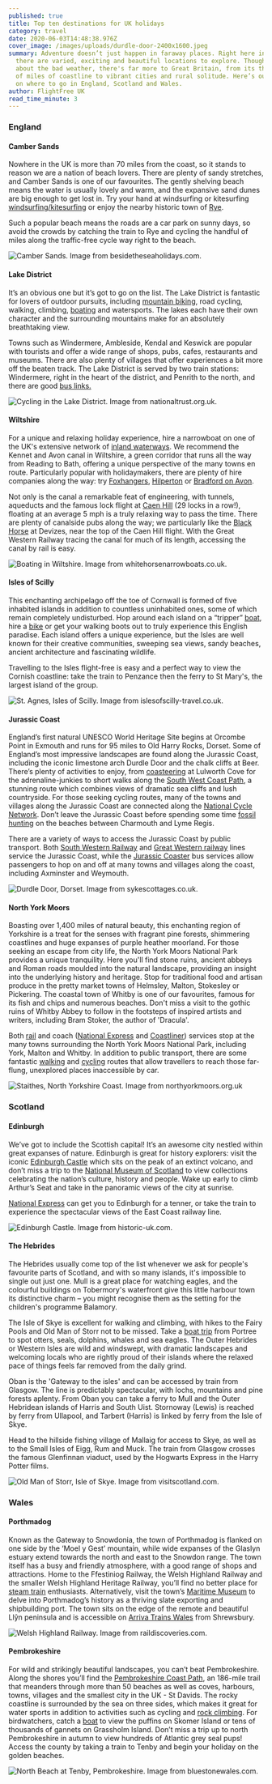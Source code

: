 ```yaml
---
published: true
title: Top ten destinations for UK holidays
category: travel
date: 2020-06-03T14:48:38.976Z
cover_image: /images/uploads/durdle-door-2400x1600.jpeg
summary: Adventure doesn’t just happen in faraway places. Right here in the UK,
  there are varied, exciting and beautiful locations to explore. Though we joke
  about the bad weather, there's far more to Great Britain, from its thousands
  of miles of coastline to vibrant cities and rural solitude. Here’s our advice
  on where to go in England, Scotland and Wales.
author: FlightFree UK
read_time_minute: 3
---
```

### England

#### Camber Sands

Nowhere in the UK is more than 70 miles from the coast, so it stands to reason we are a nation of beach lovers. There are plenty of sandy stretches, and Camber Sands is one of our favourites. The gently shelving beach means the water is usually lovely and warm, and the expansive sand dunes are big enough to get lost in. Try your hand at windsurfing or kitesurfing [windsurfing/kitesurfing](https://ryewatersports.co.uk/) or enjoy the nearby historic town of [Rye](https://www.timeout.com/rye/things-to-do/a-perfect-day-in-rye). 

Such a popular beach means the roads are a car park on sunny days, so avoid the crowds by catching the train to Rye and cycling the handful of miles along the traffic-free cycle way right to the beach.

![](/images/uploads/camber-sands-high-tide.jpg "Camber Sands. Image from besidetheseaholidays.com.")

#### Lake District

It’s an obvious one but it’s got to go on the list. The Lake District is fantastic for lovers of outdoor pursuits, including [mountain biking](https://www.pure-leisure.co.uk/10-best-mountain-biking-routes-lake-district/), road cycling, walking, climbing, [boating](https://www.lakedistrict.gov.uk/visiting/things-to-do/water) and watersports. The lakes each have their own character and the surrounding mountains make for an absolutely breathtaking view. 

Towns such as Windermere, Ambleside, Kendal and Keswick are popular with tourists and offer a wide range of shops, pubs, cafes, restaurants and museums. There are also plenty of villages that offer experiences a bit more off the beaten track. The Lake District is served by two train stations: Windermere, right in the heart of the district, and Penrith to the north, and there are good [bus links.](https://www.lakedistrict.gov.uk/visiting/plan-your-visit/getting-to-the-lake-district#buses)

![](/images/uploads/cycling.jpg "Cycling in the Lake District. Image from nationaltrust.org.uk.")

#### Wiltshire

For a unique and relaxing holiday experience, hire a narrowboat on one of the UK's extensive network of [inland waterways](https://canalrivertrust.org.uk/). We recommend the Kennet and Avon canal in Wiltshire, a green corridor that runs all the way from Reading to Bath, offering a unique perspective of the many towns en route. Particularly popular with holidaymakers, there are plenty of hire companies along the way: try [Foxhangers](https://www.foxhangers.co.uk/), [Hilperton](https://www.hilpertonmarina.com/) or [Bradford on Avon](http://www.wiltshire-narrowboats.co.uk/). 

Not only is the canal a remarkable feat of engineering, with tunnels, aqueducts and the famous lock flight at [Caen Hill](https://canalrivertrust.org.uk/places-to-visit/caen-hill-locks) (29 locks in a row!), floating at an average 5 mph is a truly relaxing way to pass the time. There are plenty of canalside pubs along the way; we particularly like the [Black Horse](https://www.tripadvisor.co.uk/Attraction_Review-g528767-d5918051-Reviews-Black_Horse-Devizes_Wiltshire_England.html) at Devizes, near the top of the Caen Hill flight. With the Great Western Railway tracing the canal for much of its length, accessing the canal by rail is easy.

![](/images/uploads/od4a3534.jpg "Boating in Wiltshire. Image from whitehorsenarrowboats.co.uk.")

#### Isles of Scilly

This enchanting archipelago off the toe of Cornwall is formed of five inhabited islands in addition to countless uninhabited ones, some of which remain completely undisturbed. Hop around each island on a “tripper” [boat](https://www.visitislesofscilly.com/explore/island-hopping), hire a [bike](https://www.stmarysbikehire.co.uk/) or get your walking boots out to truly experience this English paradise. Each island offers a unique experience, but the Isles are well known for their creative communities, sweeping sea views, sandy beaches, ancient architecture and fascinating wildlife. 

Travelling to the Isles flight-free is easy and a perfect way to view the Cornish coastline: take the train to Penzance then the ferry to St Mary's, the largest island of the group.

![](/images/uploads/spring-aerial-view-of-st-agnes-isles-of-scilly.jpg "St. Agnes, Isles of Scilly. Image from islesofscilly-travel.co.uk.")

#### Jurassic Coast

England’s first natural UNESCO World Heritage Site begins at Orcombe Point in Exmouth and runs for 95 miles to Old Harry Rocks, Dorset. Some of England’s most impressive landscapes are found along the Jurassic Coast, including the iconic limestone arch Durdle Door and the chalk cliffs at Beer. There’s plenty of activities to enjoy, from [coasteering](http://www.lulworthoutdoors.com/activities/coasteering/) at Lulworth Cove for the adrenaline-junkies to short walks along the [South West Coast Path](https://www.southwestcoastpath.org.uk/), a stunning route which combines views of dramatic sea cliffs and lush countryside. For those seeking cycling routes, many of the towns and villages along the Jurassic Coast are connected along the [National Cycle Network](https://www.sustrans.org.uk/find-a-route-on-the-national-cycle-network). Don’t leave the Jurassic Coast before spending some time [fossil hunting](https://jurassiccoast.org/visit/fossil-collecting/) on the beaches between Charmouth and Lyme Regis. 

There are a variety of ways to access the Jurassic Coast by public transport. Both [South Western Railway](https://www.southwesternrailway.com/) and [Great Western railway](https://www.gwr.com/) lines service the Jurassic Coast, while the [Jurassic Coaster](https://jurassiccoast.org/visit/travel-information/jurassic-coast-bus-services/) bus services allow passengers to hop on and off at many towns and villages along the coast, including Axminster and Weymouth.

![](/images/uploads/durdle-door-2400x1600.jpeg "Durdle Door, Dorset. Image from sykescottages.co.uk.")

#### North York Moors

Boasting over 1,400 miles of natural beauty, this enchanting region of Yorkshire is a treat for the senses with fragrant pine forests, shimmering coastlines and huge expanses of purple heather moorland. For those seeking an escape from city life, the North York Moors National Park provides a unique tranquility. Here you'll find stone ruins, ancient abbeys and Roman roads moulded into the natural landscape, providing an insight into the underlying history and heritage. Stop for traditional food and artisan produce in the pretty market towns of Helmsley, Malton, Stokesley or Pickering. The coastal town of Whitby is one of our favourites, famous for its fish and chips and numerous beaches. Don't miss a visit to the gothic ruins of Whitby Abbey to follow in the footsteps of inspired artists and writers, including Bram Stoker, the author of 'Dracula'. 

Both [rail](https://www.nationalrail.co.uk/) and coach ([National Express](https://www.nationalexpress.com/en) and [Coastliner](https://www.transdevbus.co.uk/coastliner/)) services stop at the many towns surrounding the North York Moors National Park, including York, Malton and Whitby. In addition to public transport, there are some fantastic [walking](https://www.northyorkmoors.org.uk/visiting/enjoy-outdoors/walking/our-walks) and [cycling](https://www.northyorkmoors.org.uk/visiting/enjoy-outdoors/cycling) routes that allow travellers to reach those far-flung, unexplored places inaccessible by car.

![](/images/uploads/staithes.jpg "Staithes, North Yorkshire Coast. Image from northyorkmoors.org.uk")

### Scotland

#### Edinburgh

We’ve got to include the Scottish capital! It’s an awesome city nestled within great expanses of nature. Edinburgh is great for history explorers: visit the iconic [Edinburgh Castle](https://www.visitscotland.com/info/see-do/edinburgh-castle-p245821) which sits on the peak of an extinct volcano, and don’t miss a trip to the [National Museum of Scotland](https://www.visitscotland.com/info/see-do/national-museum-of-scotland-p246591) to view collections celebrating the nation’s culture, history and people. Wake up early to climb Arthur’s Seat and take in the panoramic views of the city at sunrise. 

[National Express](https://www.nationalexpress.com/en) can get you to Edinburgh for a tenner, or take the train to experience the spectacular views of the East Coast railway line.

![](/images/uploads/edinburgh_castle.jpg "Edinburgh Castle. Image from historic-uk.com.")

#### The Hebrides

The Hebrides usually come top of the list whenever we ask for people's favourite parts of Scotland, and with so many islands, it's impossible to single out just one. Mull is a great place for watching eagles, and the colourful buildings on Tobermory's waterfront give this little harbour town its distinctive charm – you might recognise them as the setting for the children's programme Balamory. 

The Isle of Skye is excellent for walking and climbing, with hikes to the Fairy Pools and Old Man of Storr not to be missed. Take a [boat trip](https://www.isleofskye.com/activities/boat-trips) from Portree to spot otters, seals, dolphins, whales and sea eagles. The Outer Hebrides or Western Isles are wild and windswept, with dramatic landscapes and welcoming locals who are rightly proud of their islands where the relaxed pace of things feels far removed from the daily grind. 

Oban is the 'Gateway to the isles' and can be accessed by train from Glasgow. The line is predictably spectacular, with lochs, mountains and pine forests aplenty. From Oban you can take a ferry to Mull and the Outer Hebridean islands of Harris and South Uist. Stornoway (Lewis) is reached by ferry from Ullapool, and Tarbert (Harris) is linked by ferry from the Isle of Skye.

Head to the hillside fishing village of Mallaig for access to Skye, as well as to the Small Isles of Eigg, Rum and Muck. The train from Glasgow crosses the famous Glenfinnan viaduct, used by the Hogwarts Express in the Harry Potter films.

![](/images/uploads/visitscotland_33972782806-min_1007785955.jpg "Old Man of Storr, Isle of Skye. Image from visitscotland.com.")

### Wales

#### Porthmadog

Known as the Gateway to Snowdonia, the town of Porthmadog is flanked on one side by the ‘Moel y Gest’ mountain, while wide expanses of the Glaslyn estuary extend towards the north and east to the Snowdon range. The town itself has a busy and friendly atmosphere, with a good range of shops and attractions. Home to the Ffestiniog Railway, the Welsh Highland Railway and the smaller Welsh Highland Heritage Railway, you’ll find no better place for [steam train](https://www.festrail.co.uk/) enthusiasts. Alternatively, visit the town’s [Maritime Museum](https://porthmadog.wales/the-porthmadog-maritime-museum/) to delve into Porthmadog’s history as a thriving slate exporting and shipbuilding port. The town sits on the edge of the remote and beautiful Llŷn peninsula and is accessible on [Arriva Trains Wales](http://www.arrivatrainswales.co.uk/) from Shrewsbury.

![](/images/uploads/welsh-highland-railway-caernarfon.jpg "Welsh Highland Railway. Image from raildiscoveries.com.")

#### Pembrokeshire

For wild and strikingly beautiful landscapes, you can’t beat Pembrokeshire. Along the shores you’ll find the [Pembrokeshire Coast Path](https://www.visitpembrokeshire.com/explore-pembrokeshire/coast-path), an 186-mile trail that meanders through more than 50 beaches as well as coves, harbours, towns, villages and the smallest city in the UK - St Davids. The rocky coastline is surrounded by the sea on three sides, which makes it great for water sports in addition to activities such as cycling and [rock climbing](https://www.visitpembrokeshire.com/activities-adventure/rock-climbing). For birdwatchers, catch a [boat](http://www.pembrokeshire-islands.co.uk/boat-trips/) to view the puffins on Skomer Island or tens of thousands of gannets on Grassholm Island. Don’t miss a trip up to north Pembrokeshire in autumn to view hundreds of Atlantic grey seal pups! Access the county by taking a train to Tenby and begin your holiday on the golden beaches.

![](/images/uploads/tenby.jpg "North Beach at Tenby, Pembrokeshire. Image from bluestonewales.com.")